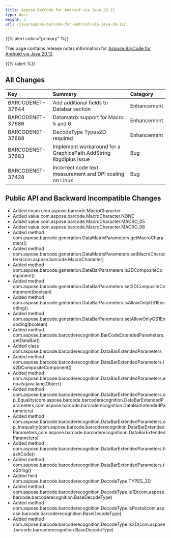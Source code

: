 ```yaml
---
title: Aspose.BarCode for Android via Java 20.12
type: docs
weight: 3
url: /java/aspose-barcode-for-android-via-java-20-12/
---
```


{{% alert color="primary" %}} 

This page contains release notes information for [Aspose.BarCode for Android via Java 20.12](https://downloads.aspose.com/barcode/androidjava/new-releases/aspose.barcode-for-android-via-java-20.12/).

{{% /alert %}} 
## **All Changes**

|**Key**|**Summary**|**Category**|
| :- | :- | :- |
BARCODENET-37644 |Add additional fields to Databar section|Enhancement|
|BARCODENET-37686 |Datamatrix support for Macro 5 and 6|Enhancement|
|BARCODENET-37688 |DecodeType Types2D required|Enhancement|
|BARCODENET-37683 |Implement workaround for a GraphicsPath.AddString libgdiplus issue|Bug|
|BARCODENET-37428 |Incorrect code text measurement and DPI scaling on Linux|Bug|


## **Public API and Backward Incompatible Changes**
- Added enum com.aspose.barcode.MacroCharacter
- Added value com.aspose.barcode.MacroCharacter.NONE
- Added value com.aspose.barcode.MacroCharacter.MACRO_05
- Added value com.aspose.barcode.MacroCharacter.MACRO_06
- Added method com.aspose.barcode.generation.DataMatrixParameters.getMacroCharacters()
- Added method com.aspose.barcode.generation.DataMatrixParameters.setMacroCharacters(com.aspose.barcode.MacroCharacter)
- Added method com.aspose.barcode.generation.DataBarParameters.is2DCompositeComponent()
- Added method com.aspose.barcode.generation.DataBarParameters.set2DCompositeComponent(boolean)
- Added method com.aspose.barcode.generation.DataBarParameters.isAllowOnlyGS1Encoding()
- Added method com.aspose.barcode.generation.DataBarParameters.setAllowOnlyGS1Encoding(boolean)
- Added method com.aspose.barcode.barcoderecognition.BarCodeExtendedParameters.getDataBar()
- Added class com.aspose.barcode.barcoderecognition.DataBarExtendedParameters
- Added method com.aspose.barcode.barcoderecognition.DataBarExtendedParameters.is2DCompositeComponent()
- Added method com.aspose.barcode.barcoderecognition.DataBarExtendedParameters.equals(java.lang.Object)
- Added method com.aspose.barcode.barcoderecognition.DataBarExtendedParameters.op_Equality(com.aspose.barcode.barcoderecognition.DataBarExtendedParameters,com.aspose.barcode.barcoderecognition.DataBarExtendedParameters)
- Added method com.aspose.barcode.barcoderecognition.DataBarExtendedParameters.op_Inequality(com.aspose.barcode.barcoderecognition.DataBarExtendedParameters,com.aspose.barcode.barcoderecognitionn.DataBarExtendedParameters)
- Added method com.aspose.barcode.barcoderecognition.DataBarExtendedParameters.hashCode()
- Added method com.aspose.barcode.barcoderecognition.DataBarExtendedParameters.toString()
- Added field com.aspose.barcode.barcoderecognition.DecodeType.TYPES_2D
- Added method com.aspose.barcode.barcoderecognition.DecodeType.is1D(com.aspose.barcode.barcoderecognition.BaseDecodeType)
- Added method com.aspose.barcode.barcoderecognition.DecodeType.isPostal(com.aspose.barcode.barcoderecognition.BaseDecodeType)
- Added method com.aspose.barcode.barcoderecognition.DecodeType.is2D(com.aspose.barcode.barcoderecognition.BaseDecodeType)